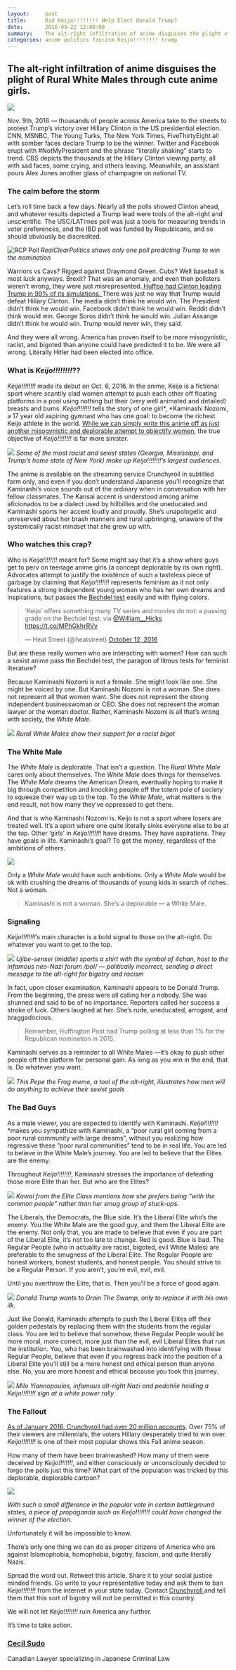 ```yaml
---
layout:     post
title:      Did Keijo!!!!!!!! Help Elect Donald Trump?
date:       2016-09-22 12:00:00
summary:    The alt-right infiltration of anime disguises the plight of Rural White Males through cute anime girls.
categories: anime politics fascism Keijo!!!!!!!! trump
---
```

## The alt-right infiltration of anime disguises the plight of Rural White Males through cute anime girls.

![](https://cdn-images-1.medium.com/max/2000/1*Jmq0QRsmyqEzhkUiW-KDzw.png)

Nov. 9th, 2016 — thousands of people across America take to the streets to
protest Trump’s victory over Hillary Clinton in the US presidential election.
CNN, MSNBC, The Young Turks, The New York Times, FiveThirtyEight all with somber
faces declare Trump to be the winner. Twitter and Facebook erupt with
#NotMyPresident and the phrase “literally shaking” starts to trend. CBS depicts
the thousands at the Hillary Clinton viewing party, all with sad faces, some
crying, and others leaving. Meanwhile, an assistant pours Alex Jones another
glass of champagne on national TV.

### The calm before the storm

Let’s roll time back a few days. Nearly all the polls showed Clinton ahead, and
whatever results depicted a Trump lead were tools of the alt-right and
unscientific. The USC/LATimes poll was just a tools for measuring trends in
voter preferences, and the IBD poll was funded by Republicans, and so should
obviously be discredited.

![RCP Poll](https://cdn-images-1.medium.com/max/800/1*lbURelFAQxqxVzVeDSHD6g.png)
*RealClearPolitics shows only one poll predicting Trump to win the nomination*

Warriors vs Cavs? Rigged against Draymond Green. Cubs? Well baseball is most
luck anyways. Brexit? That was an anomaly, and even then pollsters weren’t
wrong, they were just misrepresented.[ Huffpo had Clinton leading Trump in 99%
of its simulations.
](http://elections.huffingtonpost.com/pollster/2016-general-election-trump-vs-clinton)There
was just no way that Trump would defeat Hillary Clinton. The media didn’t think
he would win. The President didn’t think he would win. Facebook didn’t think he
would win. Reddit didn’t think would win. George Soros didn’t think he would
win. Julian Assange didn’t think he would win. Trump would never win, they said.

And they were all wrong. America has proven itself to be more misogynistic,
racist, and bigoted than anyone could have predicted it to be. We were all
wrong. Literally Hitler had been elected into office.

### What is *Keijo!!!!!!!!*??

*Keijo!!!!!!!!* made its debut on Oct. 6, 2016. In the anime, Keijo is a
fictional sport where scantily clad women attempt to push each other off
floating platforms in a pool using nothing but their (very well animated and
detailed) breasts and bums. *Keijo!!!!!!!!* tells the story of one girl*,
*Kaminashi Nozomi, a 17 year old aspiring gymnast who has one goal: to become
the richest Keijo athlete in the world. [While we can simply write this anime
off as just another misogynistic and deplorable attempt to objectify
women](http://www.kotaku.co.uk/2016/10/11/girls-fight-with-their-bums-and-boobs-in-this-deplorable-new-anime),
the true objective of *Keijo!!!!!!!!* is far more sinister.

![](https://cdn-images-1.medium.com/max/800/1*qVTeHLKvBPxshRP08yr5hQ.jpeg)
*Some of the most racist and sexist states (Georgia, Mississippi, and Trump’s
home state of New York) make up *Keijo!!!!!!!!*’s largest audiences.*


The anime is available on the streaming service Crunchyroll in subtitled form
only, and even if you don’t understand Japanese you’ll recognize that
Kaminashi’s voice sounds out of the ordinary when in conversation with her
fellow classmates. The Kansai accent is understood among anime aficionados to be
a dialect used by hillbillies and the uneducated and Kaminashi sports her accent
loudly and proudly. She’s unapologetic and unreserved about her brash manners
and rural upbringing, unaware of the systemically racist mindset that she grew
up with.

### Who watches this crap?

Who is *Keijo!!!!!!!!* meant for? Some might say that it’s a show where guys get
to perv on teenage anime girls (a concept deplorable by its own right).
Advocates attempt to justify the existence of such a tasteless piece of garbage
by claiming that *Keijo!!!!!!!!* represents feminism as it not only features a
strong independent young woman who has her own dreams and inspirations, but
passes the [Bechdel test](https://en.wikipedia.org/wiki/Bechdel_test) easily and
with flying colors.

<blockquote class="twitter-tweet" data-lang="en"><p lang="en" dir="ltr">&#39;Keijo&#39; offers something many TV series and movies do not: a passing grade on the Bechdel test. via <a href="https://twitter.com/William__Hicks?ref_src=twsrc%5Etfw">@William__Hicks</a> <a href="https://t.co/MPhGkhrRVv">https://t.co/MPhGkhrRVv</a></p>&mdash; Heat Street (@heatstreet) <a href="https://twitter.com/heatstreet/status/786295145448804357?ref_src=twsrc%5Etfw">October 12, 2016</a></blockquote>
<script async src="https://platform.twitter.com/widgets.js" charset="utf-8"></script>

But are these really women who are interacting with women? How can such a sexist
anime pass the Bechdel test, the paragon of litmus tests for feminist
literature?

Because Kaminashi Nozomi is not a female. She might look like one. She might be
voiced by one. But Kaminashi Nozomi is not a woman. She does not represent all
that women want. She does not represent the strong independent businesswoman or
CEO. She does not represent the woman lawyer or the woman doctor. Rather,
Kaminashi Nozomi is all that’s wrong with society, the *White Male.*

![](https://cdn-images-1.medium.com/max/800/1*nwDKUwiE0cPv0ORJCLb1zg.jpeg)
*Rural White Males show their support for a racist bigot*


### The White Male

The *White Male* is deplorable. That isn’t a question. The *Rural White Male*
cares only about themselves. The *White Male* does things for themselves. The
*White Male* dreams the American Dream, eventually hoping to make it big through
competition and knocking people off the totem pole of society to squeeze their
way up to the top. To the *White Male*, what matters is the end result, not how
many they’ve oppressed to get there.

And that is who Kaminashi Nozomi is. Keijo is not a sport where losers are
treated well. It’s a sport where one quite literally sinks everyone else to be
at the top. Other ‘girls’ in *Keijo!!!!!!!!* have dreams. They have aspirations.
They have goals in life. Kaminashi’s goal? To get the money, regardless of the
ambitions of others.

![](https://cdn-images-1.medium.com/max/800/1*58fOldWyuRI8NueUgW8kTw.jpeg)

Only a *White Male* would have such ambitions. Only a *White Male* would be ok
with crushing the dreams of thousands of young kids in search of riches. Not a
woman.

> Kaminashi is not a woman. She’s a deplorable — a White Male.

### Signaling

*Keijo!!!!!!!!*’s main character is a bold signal to those on the alt-right. Do
whatever you want to get to the top.

![](https://cdn-images-1.medium.com/max/800/1*LrA5EF-naiH6-qRHOpFcpA.jpeg)
*Ujibe-sensei (middle) sports a shirt with the symbol of 4chan, host to the
infamous neo-Nazi forum /pol/ — politically incorrect, sending a direct message
to the alt-right for bigotry and racism*

In fact, upon closer examination, Kaminashi appears to be Donald Trump. From the
beginning, the press were all calling her a nobody. She was shunned and said to
be of no importance. Reporters called her success a stroke of luck. Others
laughed at her. She’s rude, uneducated, arrogant, and braggadocious.

> Remember, Huffington Post had Trump polling at less than 1% for the Republican
> nomination in 2015.

Kaminashi serves as a reminder to all White Males —it’s okay to push other
people off the platform for personal gain. As long as you win in the end, that
is. Do whatever you want.

![](https://cdn-images-1.medium.com/max/800/1*tEymZFW2CX5qwipLXtV1-g.jpeg)
*This Pepe the Frog meme, a tool of the alt-right, illustrates how men will do
anything to achieve their sexist goals*

### The Bad Guys

As a male viewer, you are expected to identify with Kaminashi. *Keijo!!!!!!!!*
*makes you sympathize with Kaminashi, a “poor rural girl coming from a poor
rural community with large dreams”, without you realizing how regressive these
“poor rural communities” tend to be in real life. You are led to believe in the
White Male’s journey. You are led to believe that the Elites are the enemy.

Throughout *Keijo!!!!!!!!*, Kaminashi stresses the importance of defeating those
more Elite than her. But who are the Elites?

![](https://cdn-images-1.medium.com/max/800/1*S9TLh76YCYeFNRvkGuYnVw.jpeg)
*Kawai from the Elite Class mentions how she prefers being “with the common
people” rather than her smug group of stuck-ups.*

The Liberals, the Democrats, the Blue side. It’s the Liberal Elite who’s the
enemy. You the White Male are the good guy, and them the Liberal Elite are the
enemy. Not only that, you are made to believe that even if you are part of the
Liberal Elite, it’s not too late to change. Red is good. Blue is bad. The
Regular People (who in actuality are racist, bigoted, evil White Males) are
preferable to the smugness of the Liberal Elite. The Regular People are honest
workers, honest students, and honest people. You should strive to be a Regular
Person. If you aren’t, you’re evil, evil, evil.

Until you overthrow the Elite, that is. Then you’ll be a force of good again.

![](https://cdn-images-1.medium.com/max/800/1*mZVclBhq_PnCm2w1rIhzFQ.jpeg)
*Donald Trump wants to Drain The Swamp, only to replace it with his own ilk.*

Just like Donald, Kaminashi attempts to push the Liberal Elites off their golden
pedestals by replacing them with the students from the regular class. You are
led to believe that somehow, these Regular People would be more moral, more
correct, more just than the evil, evil Liberal Elites that run the institution.
You, who has been brainwashed into identifying with these Regular People,
believe that even if you regress back into the position of a Liberal Elite
you’ll still be a more honest and ethical person than anyone else. No, you are
more honest and ethical because you took this journey.

![](https://i.imgur.com/AT0jTmd.jpg)
*Milo Yiannopoulos, infamous alt-right Nazi and pedohile holding a Keijo!!!!!!!! sign at a white power rally*

### The Fallout

[As of January 2016, Crunchyroll had over 20 million
accounts](http://www.forbes.com/sites/laurenorsini/2016/01/13/crunchyroll-leads-by-example-the-future-of-streaming-video-is-niche/#fa16c317d9cd).
Over 75% of their viewers are millennials, the voters Hillary desperately tried
to win over. *Keijo!!!!!!!!* is one of their most popular shows this Fall anime
season.

How many of them have been brainwashed? How many of them were deceived by
*Keijo!!!!!!!!*, and either consciously or unconsciously decided to forgo the
polls just this time? What part of the population was tricked by this
deplorable, deplorable cartoon?


![](https://cdn-images-1.medium.com/max/800/1*W0ZT1LtN_NosMtIiLrR9Bg.jpeg)

*With such a small difference in the popular vote in certain battleground states,
a piece of propaganda such as *Keijo!!!!!!!!* could have changed the winner of
the election.*

Unfortunately it will be impossible to know.

There’s only one thing we can do as proper citizens of America who are against
Islamophobia, homophobia, bigotry, fascism, and quite literally Nazis.

Spread the word out. Retweet this article. Share it to your social justice
minded friends. Go write to your representative today and ask them to ban
*Keijo!!!!!!!!* from the internet in your state today. Contact [Crunchyroll
](http://www.crunchyroll.com/help?topic=contact)and tell them that this sort of
bigotry will not be permitted in this country.

We will not let *Keijo!!!!!!!!* ruin America any further.

It’s time to take action.

### [Cecil Sudo](https://medium.com/@sudo_seshiru)

Canadian Lawyer specializing in Japanese Criminal Law
